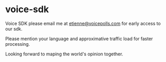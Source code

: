 voice-sdk
=========

Voice SDK please email me at etienne@voicepolls.com for early access to our sdk.

Please mention your language and approximative traffic load for faster processing.

Looking forward to maping the world's opinion together.
